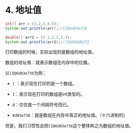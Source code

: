 # 4. 地址值

```java
int[] arr = {1,2,3,4,5};
System.out.println(arr);//[I@6d03e736

double[] arr2 = {1.1,2.2,3.3};
System.out.println(arr2);//[D@568db2f2
```

打印数组的时候，实际出现的是数组的地址值。

数组的地址值：就表示数组在内存中的位置。

以`[I@6d03e736`为例：

- `[` ：表示现在打印的是一个数组。

- `I`：表示现在打印的数组是int类型的。

- `@`：仅仅是一个间隔符号而已。

- `6d03e736`：就是数组在内存中真正的地址值。（十六进制的）

但是，我们习惯性会把`[I@6d03e736`这个整体称之为数组的地址值。